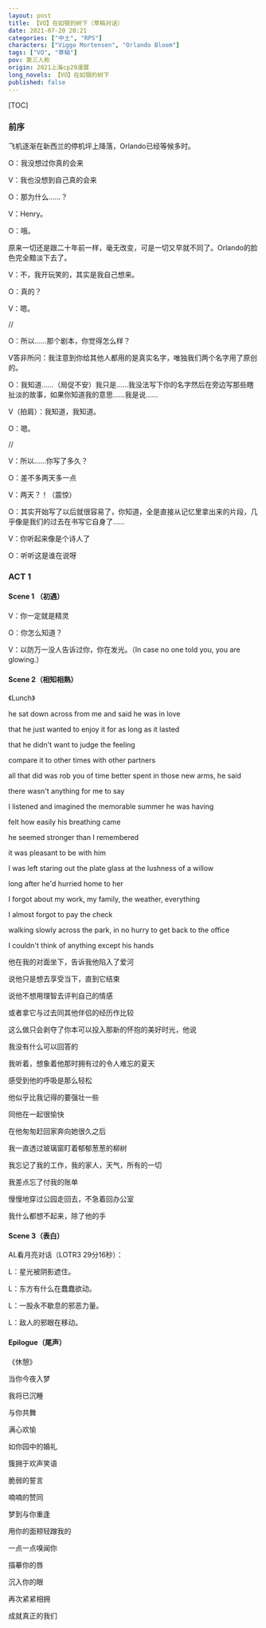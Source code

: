 ```yaml
---
layout: post
title: 【VO】在如银的树下（草稿对话）
date: 2021-07-20 20:21
categories: ["中土", "RPS"]
characters: ["Viggo Mortensen", "Orlando Bloom"]
tags: ["VO", "草稿"]
pov: 第三人称
origin: 2021上海cp29漫展
long_novels: 【VO】在如银的树下
published: false
---
```


[TOC]

### 前序

飞机逐渐在新西兰的停机坪上降落，Orlando已经等候多时。

O：我没想过你真的会来

V：我也没想到自己真的会来

O：那为什么……？

V：Henry。

O：哦。

原来一切还是跟二十年前一样，毫无改变，可是一切又早就不同了。Orlando的脸色完全黯淡下去了。

V：不，我开玩笑的，其实是我自己想来。

O：真的？

V：嗯。

//

O：所以……那个剧本，你觉得怎么样？

V答非所问：我注意到你给其他人都用的是真实名字，唯独我们两个名字用了原创的。

O：我知道……（局促不安）我只是……我没法写下你的名字然后在旁边写那些瞎扯淡的故事，如果你知道我的意思……我是说……

V（拍肩）：我知道，我知道。

O：嗯。

//

V：所以……你写了多久？

O：差不多两天多一点

V：两天？！（震惊）

O：其实开始写了以后就很容易了，你知道，全是直接从记忆里拿出来的片段，几乎像是我们的过去在书写它自身了……

V：你听起来像是个诗人了

O：听听这是谁在说呀

### ACT 1

#### Scene 1 （初遇）

V：你一定就是精灵

O：你怎么知道？

V：以防万一没人告诉过你，你在发光。（In case no one told you, you are glowing.）

#### Scene 2（相知相熟）

《Lunch》

he sat down across from me and said he was in love

that he just wanted to enjoy it for as long as it lasted

that he didn't want to judge the feeling

compare it to other times with other partners

all that did was rob you of time better spent in those new arms, he said

there wasn't anything for me to say

I listened and imagined the memorable summer he was having

felt how easily his breathing came

he seemed stronger than I remembered

it was pleasant to be with him

I was left staring out the plate glass at the lushness of a willow

long after he'd hurried home to her

I forgot about my work, my family, the weather, everything

I almost forgot to pay the check

walking slowly across the park, in no hurry to get back to the office

I couldn't think of anything except his hands



他在我的对面坐下，告诉我他陷入了爱河

说他只是想去享受当下，直到它结束

说他不想用理智去评判自己的情感

或者拿它与过去同其他伴侣的经历作比较

这么做只会剥夺了你本可以投入那新的怀抱的美好时光，他说

我没有什么可以回答的

我听着，想象着他那时拥有过的令人难忘的夏天

感受到他的呼吸是那么轻松

他似乎比我记得的要强壮一些

同他在一起很愉快

在他匆匆赶回家奔向她很久之后

我一直透过玻璃窗盯着郁郁葱葱的柳树

我忘记了我的工作，我的家人，天气，所有的一切

我差点忘了付我的账单

慢慢地穿过公园走回去，不急着回办公室

我什么都想不起来，除了他的手

#### Scene 3（表白）

AL看月亮对话（LOTR3 29分16秒）：

L：星光被阴影遮住。

L：东方有什么在蠢蠢欲动。

L：一股永不歇息的邪恶力量。

L：敌人的邪眼在移动。

#### Epilogue（尾声）

《休憩》

当你今夜入梦

我将已沉睡

与你共舞

满心欢愉

如你园中的婚礼

簇拥于欢声笑语

脆弱的誓言

喃喃的赞同

梦到与你重逢

用你的面颊轻蹭我的

一点一点嗅闻你

描摹你的唇

沉入你的眼

再次紧紧相拥

成就真正的我们
